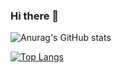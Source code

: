 ### Hi there 👋

<!--
**vn-aj-vngrd/vn-aj-vngrd** is a ✨ _special_ ✨ repository because its `README.md` (this file) appears on your GitHub profile.

Here are some ideas to get you started:

- 🔭 I’m currently working on ...
- 🌱 I’m currently learning ...
- 👯 I’m looking to collaborate on ...
- 🤔 I’m looking for help with ...
- 💬 Ask me about ...
- 📫 How to reach me: ...
- 😄 Pronouns: ...
- ⚡ Fun fact: ...
-->


![Anurag's GitHub stats](https://github-readme-stats.vercel.app/api?username=vn-aj-vngrd&show_icons=true&theme=radical)

[![Top Langs](https://github-readme-stats.vercel.app/api/top-langs/?username=vn-aj-vngrd)](https://github.com/anuraghazra/github-readme-stats)
